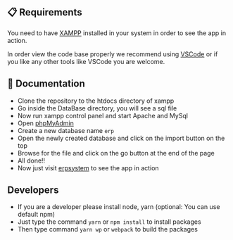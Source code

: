 ## 📋 Requirements

You need to have [XAMPP](https://www.apachefriends.org/index.html) installed in your system in order to see the app in action.

In order view the code base properly we recommend using [VSCode](https://code.visualstudio.com/) or if you like any other tools like VSCode you are welcome.

## 📖 Documentation

- Clone the repository to the htdocs directory of xampp
- Go inside the DataBase directory, you will see a sql file
- Now run xampp control panel and start Apache and MySql
- Open [phpMyAdmin](http://localhost/phpmyadmin/)
- Create a new database name `erp`
- Open the newly created database and click on the import button on the top
- Browse for the file and click on the go button at the end of the page
- All done!!
- Now just visit [erpsystem](http://localhost/erpsystem/) to see the app in action

## Developers
- If you are a developer please install node, yarn (optional: You can use default npm)
- Just type the command `yarn` or `npm install` to install packages
- Then type command `yarn wp` or `webpack` to build the packages
